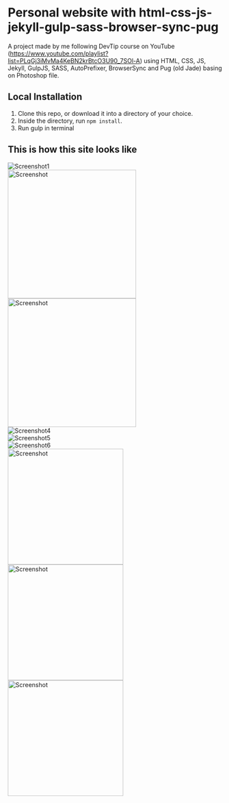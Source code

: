 Personal website with html-css-js-jekyll-gulp-sass-browser-sync-pug
=============================

A project made by me following DevTip course on YouTube (https://www.youtube.com/playlist?list=PLqGj3iMvMa4KeBN2krBtcO3U90_7SOl-A) using HTML, CSS, JS, Jekyll, GulpJS, SASS, AutoPrefixer, BrowserSync and Pug (old Jade) basing on Photoshop file.




## Local Installation

1. Clone this repo, or download it into a directory of your choice.
2. Inside the directory, run `npm install`.
3. Run gulp in terminal


## This is how this site looks like
![Screenshot1](/screenshots/1.png?raw=true "Screenshot1")
</br>
<img src="https://github.com/szymonhernik/Responsive_Personal_Website_Jekyll-Gulp-Sass-Browser-sync-Pug_DevTips/blob/master/screenshots/2.png" alt="Screenshot" width="300"/>
<img src="https://github.com/szymonhernik/Responsive_Personal_Website_Jekyll-Gulp-Sass-Browser-sync-Pug_DevTips/blob/master/screenshots/3.png" alt="Screenshot" width="300"/>
</br>
![Screenshot4](/screenshots/4.png?raw=true "Screenshot4")
</br>
![Screenshot5](/screenshots/5.png?raw=true "Screenshot5")
</br>
![Screenshot6](/screenshots/6.png?raw=true "Screenshot6")
</br>
<img src="https://github.com/szymonhernik/Responsive_Personal_Website_Jekyll-Gulp-Sass-Browser-sync-Pug_DevTips/blob/master/screenshots/7.png" alt="Screenshot" width="270"/>
<img src="https://github.com/szymonhernik/Responsive_Personal_Website_Jekyll-Gulp-Sass-Browser-sync-Pug_DevTips/blob/master/screenshots/8.png" alt="Screenshot" width="270"/>
<img src="https://github.com/szymonhernik/Responsive_Personal_Website_Jekyll-Gulp-Sass-Browser-sync-Pug_DevTips/blob/master/screenshots/9.png" alt="Screenshot" width="270"/>
</br>
